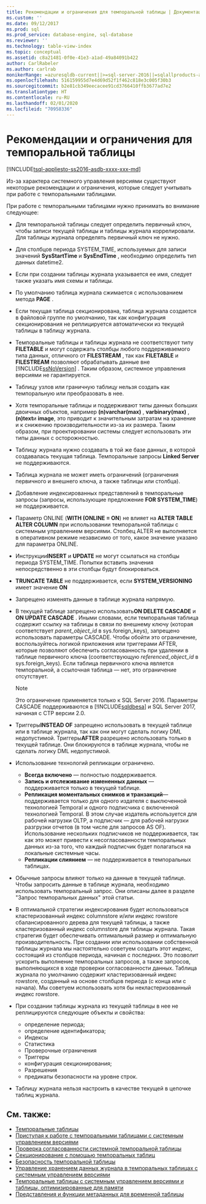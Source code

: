 ```yaml
---
title: Рекомендации и ограничения для темпоральной таблицы | Документация Майкрософт
ms.custom: ''
ms.date: 09/12/2017
ms.prod: sql
ms.prod_service: database-engine, sql-database
ms.reviewer: ''
ms.technology: table-view-index
ms.topic: conceptual
ms.assetid: c8a21481-0f0e-41e3-a1ad-49a84091b422
author: CarlRabeler
ms.author: carlrab
monikerRange: =azuresqldb-current||>=sql-server-2016||=sqlallproducts-allversions||>=sql-server-linux-2017||=azuresqldb-mi-current
ms.openlocfilehash: 516159955d7e4d69d52f1f462c818e3c005f30b3
ms.sourcegitcommit: b2e81cb349eecacee91cd3766410ffb3677ad7e2
ms.translationtype: HT
ms.contentlocale: ru-RU
ms.lasthandoff: 02/01/2020
ms.locfileid: "70958336"
---
```

# <a name="temporal-table-considerations-and-limitations"></a>Рекомендации и ограничения для темпоральной таблицы

[!INCLUDE[tsql-appliesto-ss2016-asdb-xxxx-xxx-md](../../includes/tsql-appliesto-ss2016-asdb-xxxx-xxx-md.md)]

Из-за характера системного управления версиями существуют некоторые рекомендации и ограничения, которые следует учитывать при работе с темпоральными таблицами.

При работе с темпоральными таблицами нужно принимать во внимание следующее:

- Для темпоральной таблицы следует определить первичный ключ, чтобы записи текущей таблицы и таблицы журнала коррелировали. Для таблицы журнала определять первичный ключ не нужно.
- Для столбцов периода SYSTEM_TIME, используемых для записи значений **SysStartTime** и **SysEndTime** , необходимо определить тип данных datetime2.
- Если при создании таблицы журнала указывается ее имя, следует также указать имя схемы и таблицы.
- По умолчанию таблица журнала сжимается с использованием метода **PAGE** .
- Если текущая таблица секционирована, таблица журнала создается в файловой группе по умолчанию, так как конфигурация секционирования не реплицируется автоматически из текущей таблицы в таблицу журнала.
- Темпоральные таблицы и таблицы журнала не соответствуют типу **FILETABLE** и могут содержать столбцы любого поддерживаемого типа данных, отличного от **FILESTREAM** , так как **FILETABLE** и **FILESTREAM** позволяют обрабатывать данные вне [!INCLUDE[ssNoVersion](../../includes/ssnoversion-md.md)] . Таким образом, системное управления версиями не гарантируется.
- Таблицу узлов или граничную таблицу нельзя создать как темпоральную или преобразовать в нее.
- Хотя темпоральные таблицы и поддерживают типы данных больших двоичных объектов, например **(n)varchar(max)** , **varbinary(max)** , **(n)text**и **image**, это приводит к значительным затратам на хранение и к снижению производительности из-за их размера. Таким образом, при проектировании системы следует использовать эти типы данных с осторожностью.
- Таблицу журнала нужно создавать в той же базе данных, в которой создавалась текущая таблица. Темпоральные запросы **Linked Server** не поддерживаются.
- Таблица журнала не может иметь ограничений (ограничения первичного и внешнего ключа, а также таблицы или столбца).
- Добавление индексированных представлений в темпоральные запросы (запросы, использующие предложение **FOR SYSTEM_TIME**) не поддерживается.
- Параметр ONLINE (**WITH (ONLINE = ON**) не влияет на **ALTER TABLE ALTER COLUMN** при использовании темпоральной таблицы с системным управлением версиями. Столбец ALTER не выполняется в оперативном режиме независимо от того, какое значение указано для параметра ONLINE.
- Инструкции**INSERT** и **UPDATE** не могут ссылаться на столбцы периода SYSTEM_TIME. Попытки вставить значения непосредственно в эти столбцы будут блокироваться.
- **TRUNCATE TABLE** не поддерживается, если **SYSTEM_VERSIONING** имеет значение **ON**
- Запрещено изменять данные в таблице журнала напрямую.
- В текущей таблице запрещено использовать**ON DELETE CASCADE** и **ON UPDATE CASCADE** . Иными словами, если темпоральная таблица содержит ссылку на таблицы в связи по внешнему ключу (которая соответствует *parent_object_id* в sys.foreign_keys), запрещено использовать параметры CASCADE. Чтобы обойти это ограничение, воспользуйтесь логикой приложения или триггерами AFTER, которые позволяют обеспечить согласованность при удалении в таблице первичного ключа (соответствующую *referenced_object_id* в sys.foreign_keys). Если таблица первичного ключа является темпоральной, а ссылочная таблица — нет, это ограничение отсутствует.

  > [!NOTE]
  > Это ограничение применяется только к SQL Server 2016. Параметры CASCADE поддерживаются в [!INCLUDE[sqldbesa](../../includes/sqldbesa-md.md)] и SQL Server 2017, начиная с CTP версии 2.0.

- Триггеры**INSTEAD OF** запрещено использовать в текущей таблице или в таблице журнала, так как они могут сделать логику DML недопустимой. Триггеры**AFTER** разрешено использовать только в текущей таблице. Они блокируются в таблице журнала, чтобы не сделать логику DML недопустимой.
- Использование технологий репликации ограничено.

  - **Всегда включено** — полностью поддерживается.
  - **Запись и отслеживание измененных данных** — поддерживается только в текущей таблице.
  - **Репликация моментальных снимков и транзакций**— поддерживается только для одного издателя с выключенной технологией Temporal и одного подписчика с включенной технологией Temporal. В этом случае издатель используется для рабочей нагрузки OLTP, а подписчик — для рабочей нагрузки разгрузки отчетов (в том числе для запросов AS OF). Использование нескольких подписчиков не поддерживается, так как это может привести к несогласованности темпоральных данных из-за того, что каждый подписчик будет полагаться на локальные системные часы.
  - **Репликации слиянием** — не поддерживается в темпоральных таблицах.

- Обычные запросы влияют только на данные в текущей таблице. Чтобы запросить данные в таблице журнала, необходимо использовать темпоральный запрос. Они описаны далее в разделе "Запрос темпоральных данных" этой статьи.
- В оптимальной стратегии индексирования будет использоваться кластеризованный индекс columnstore и/или индекс rowstore сбалансированного дерева для текущей таблицы, а также кластеризованный индекс columnstore для таблицы журнала. Такая стратегия будет обеспечивать оптимальный размер и оптимальную производительность. При создании или использовании собственной таблицы журнала мы настоятельно советуем создать этот индекс, состоящий из столбцов периода, начиная с последних. Это позволит ускорить выполнение темпоральных запросов, а также запросов, выполняющихся в ходе проверки согласованности данных. Таблица журнала по умолчанию содержит кластеризованный индекс rowstore, созданный на основе столбцов периода (с конца или с начала). Мы советуем использовать хотя бы некластеризованный индекс rowstore.
- При создании таблицы журнала из текущей таблицы в нее не реплицируются следующие объекты и свойства:

  - определение периода;
  - определение идентификатора;
  - Индексы
  - Статистика
  - Проверочные ограничения
  - Триггеры
  - конфигурация секционирования;
  - Разрешения
  - предикаты безопасности на уровне строк.

- Таблицу журнала нельзя настроить в качестве текущей в цепочке таблиц журнала.

## <a name="see-also"></a>См. также:

- [Темпоральные таблицы](../../relational-databases/tables/temporal-tables.md)
- [Приступая к работе c темпоральными таблицами с системным управлением версиями](../../relational-databases/tables/getting-started-with-system-versioned-temporal-tables.md)
- [Проверка согласованности системной темпоральной таблицы](../../relational-databases/tables/temporal-table-system-consistency-checks.md)
- [Секционирование с помощью темпоральных таблиц](../../relational-databases/tables/partitioning-with-temporal-tables.md)
- [Безопасность темпоральной таблицы](../../relational-databases/tables/temporal-table-security.md)
- [Управление хранением данных журнала в темпоральных таблицах с системным управлением версиями](../../relational-databases/tables/manage-retention-of-historical-data-in-system-versioned-temporal-tables.md)
- [Темпоральные таблицы с системным управлением версиями и таблицы, оптимизированные для памяти](../../relational-databases/tables/system-versioned-temporal-tables-with-memory-optimized-tables.md)
- [Представления и функции метаданных для временной таблицы](../../relational-databases/tables/temporal-table-metadata-views-and-functions.md)
